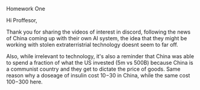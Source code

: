 Homework One

Hi Proffesor,

Thank you for sharing the videos of interest in discord, following the news of China coming up with their own AI system, the idea that they might be working with stolen extraterristrial technology doesnt seem to far off. 

Also, while irrelevant to technology, it's also a reminder that China was able to spend a fraction of what the US invested (5m vs 500B) because China is a communist country and they get to dictate the price of goods. Same reason why a doseage of insulin cost $10-$30 in China, while the same cost $100-$300 here. 
